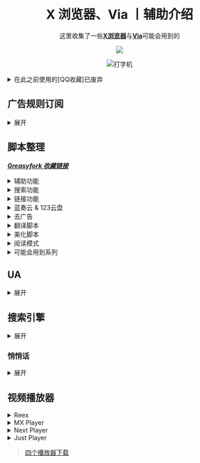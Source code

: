 <div align="center">

# X 浏览器、Via 丨辅助介绍

这里收集了一些[**X浏览器**](https://www.xbext.com/)与[**Via**](https://viayoo.com/)可能会用到的

<!-- -->
![](https://moe-counter.glitch.me/get/@daidai0912?theme=rule34)

![打字机](https://cdn.jsdelivr.net/gh/Daidai0912/Dai_dai@master/picture/呆呆.svg)
<!-- -->
</div>

[lanzou]: https://cdn.jsdelivr.net/gh/Daidai0912/Dai_dai@master/picture/lanzou.png
[123pan]: https://cdn.jsdelivr.net/gh/Daidai0912/Dai_dai@master/picture/123.png
[github]: https://gcore.jsdelivr.net/gh/Daidai0912/Dai_dai@master/picture/github.png
[gitee]: https://cdn.jsdelivr.net/gh/Daidai0912/Dai_dai@master/picture/gitee.png

<details>
  <summary>在此之前使用的[QQ收藏]已废弃</summary>

  ### [QQ收藏](https://sharechain.qq.com/a5a372bae6710cac84a1554022378a57)

  >1. [广告拦截 规则链接](https://sharechain.qq.com/e285d2e8a19bd1a23c83854cf2a2d635)
  >
  >2-10. [油猴脚本](https://sharechain.qq.com/e00299f56e45d6b88c7adb7590b2b5cf)
  >
  >11. [UA](https://sharechain.qq.com/28387ea1c3f830bd7eb54f682da77555)
  >
  >12. [搜索引擎](https://sharechain.qq.com/d12dde407b967a216288ac617b1ce357)
  >
  >13. [仅供学习丨𝗫/𝑉𝑖𝑎去白名单版本](https://sharechain.qq.com/b0289cc3828734d4578da4e1761b3c2f)
  >
  >14. [推荐视频播放器](https://sharechain.qq.com/91331525df07ff61d051cfafa4ef89ab)
</details>

## 广告规则订阅
<details>
  <summary> 展开 </summary>

  个人推荐：`ABP Merge Rules`(或:`AdRules AdBlock List 精简版`) + `乘风 视频规则` + `去除APP下载提示` + `Ad-J`

  * [AdRules AdBlock List 精简版](https://bitbucket.org/hacamer/adrules/raw/main/adblock_lite.txt)
  *(3w+丨在中国地区屏蔽广告的列表)*  <sup>[主页](https://github.com/Cats-Team/AdRules)
  * [AdRulesAdBlock List](https://bitbucket.org/hacamer/adrules/raw/main/adblock.txt)
  *(16w+丨包含 '精简版'，在中国地区屏蔽广告的列表)*  <sup>[主页](https://github.com/Cats-Team/AdRules)
  * [乘风广告规则](https://cdn.jsdelivr.net/gh/xinggsf/Adblock-Plus-Rule@master/rule.txt)
  *(1000+丨可能有点误杀....)*  <sup>[主页](https://github.com/xinggsf/Adblock-Plus-Rule)
  * [乘风视频规则](https://cdn.jsdelivr.net/gh/xinggsf/Adblock-Plus-Rule@master/mv.txt)
  *(200 丨如名, 专针对视频网站作出的规则)*  <sup>[主页](https://github.com/xinggsf/Adblock-Plus-Rule)
  * [ABPMerge Rules](https://gitea.com/lemon399/AdRules/raw/branch/main/abpmerge.txt)
  *(5w+丨广告拦截规则合并)*  <sup>[主页](https://github.com/damengzhu/abpmerge)
  * [去除 APP 下载提示](https://cdn.jsdelivr.net/gh/Noyllopa/NoAppDownload@master/NoAppDownload.txt)
  *(1000+丨去 APP 下载提示规则)*  <sup>[主页](https://github.com/Noyllopa/NoAppDownload)
  * [Ad-J](https://gcore.jsdelivr.net/gh/jk278/Ad-J/Ad-J.txt)
  *(300+丨 jk278 的自用移动端去广告规则, 常用网站精选)*  <sup>[主页](https://github.com/jk278/Ad-J/blob)
<div align="center">
  <p><sub> X浏览器导入方式 </sub></p>
  <sup> 设置 » 广告拦截 » 规则文件 » (右上角) 导入 » 从网址导入 » (填写该链接后) 点击导入 </div>

  ![X 浏览器](https://cdn.jsdelivr.net/gh/Daidai0912/Dai_dai@master/picture/X浏览器规则文件_压缩.webp)

<div align="center">
  <p><sub> Via导入方式 </sub></p>
  <sup> 设置 » 通用 » 广告拦截 » 规则订阅 » (右上角)+号 » (填写该链接后) 确定 » 勾选规则 » (右上角) 更新 </div>

  ![Via](https://cdn.jsdelivr.net/gh/Daidai0912/Dai_dai@master/picture/via规则订阅_压缩.webp)

</details>

## 脚本整理
 ***[Greasyfork 收藏链接](https://greasyfork.org/zh-CN/scripts?set=589091)***
 <details>
  <summary> 辅助功能 </summary>

  `更多详细请看脚本作者介绍和脚本具体功能`

1.[屏幕边缘下拉刷新](https://greasyfork.org/scripts/462927)

  - 脚本内可修改下拉距离

  - 记得关闭𝗫浏览器自带的下拉刷新：手势设置中 
<hr>

2.𝐛𝐢𝐥𝐢𝐛𝐢𝐥𝐢不打开𝐀𝐏𝐏,网页直接看推荐内容 

  - [完全自动播放,但声音需要手动点击右下角音量开启](https://greasyfork.org/scripts/468246)`推荐`

  - [只需要点击一次弹窗即可播放](https://greasyfork.org/scripts/454669)

  - [需要手动确认点击跳转,手动关闭弹窗等](https://greasyfork.org/scripts/458276)
<hr>

3.[CSDN直接复制](https://greasyfork.org/scripts/458601)

 - 自动展开全部内容，免登录复制，去除广告，增加搜索框
<hr>

4.[移动端 百度系优化](https://greasyfork.org/scripts/418349)

  - 贴吧直接看评论.....等

  - 百度搜索“禁止自动播放视频”,去广告
<hr>

5.[东方永动机(支持𝟗𝟎%网站自动翻页,拼接下一页)](https://greasyfork.org/scripts/438684)

  - 安装脚本后请打开[配置文件](https://hoothin.github.io/UserScripts/Pagetual)设置(可能需要梯子)
<hr>

6.[在右侧增加滚动条](https://greasyfork.org/scripts/465037)

  - X 浏览器自带`无法关闭`

  - Via自带`通用>操作设定 关闭`
<hr>

7.[简繁自由切换](https://greasyfork.org/scripts/24300)

  - 自动将网页文字转换为 简体/繁体

  - 安装脚本后刷新页面,设置页面就出现了 
<hr>

8.快捷回到顶部/底部 

  - [点击置顶(长按置底)](https://greasyfork.org/scripts/462920)

  - 在页面最下方中心位置生成一个向上的箭头按钮,长按可回到底部(有动画效果)

  - [滚动到顶部或底部按钮](https://greasyfork.org/scripts/461172)

  - 在网页右下角(脚本内可修改位置)添加一个“顶部”的文字按钮,根据下滑改变为“顶部”(红色)与“底部”(蓝色),(无动画,瞬间置顶)
<hr>

9.[切换标题显示](https://greasyfork.org/scripts/480019)

  - 脚本菜单切换,可像𝑉𝑖𝑎一样在地址栏切换显示: 地址/域名/标题

  - Via自带,X浏览器使用 
<hr>

10.[网页加速器](https://www.youxiaohou.com/tool/install-instantpage.html)

  - 加速你打开链接的速度 
<hr>

11.记录页面位置 

  - [记录页面滚动](https://greasyfork.org/scripts/483745) 酷安[@耗子Sky](https://www.coolapk.com/u/1166187)

  - [我看到哪里啦?!](https://greasyfork.org/scripts/393042)

  - 让页面重新滚到上次阅读的位置 
<hr>

12.Github汉化 

  - [GitHub中文化插件](https://greasyfork.org/scripts/435208)`推荐`

  - [GitHub汉化插件](https://greasyfork.org/scripts/407485)
<hr>

13.[以图搜图](https://greasyfork.org/scripts/480713)

  - 工具栏打开“以图搜图”,然后直接点击图片即可

  - 𝑉𝑖𝑎自带,𝗫浏览器推荐用 
<hr>

14.[防止未经授权的自动复制](https://greasyfork.org/scripts/461625)

  - 只允许网页长按复制内容,防止一些毒瘤网站自动往剪贴板写入内容 
<hr>

15.[Mactype助手](https://greasyfork.org/scripts/436451)

  - 可以让浏览器文字拥有媲美MacOS系统字体渲染效果,可以无缝调节网页上文字的粗细 
<hr>

16.[空格之神](https://greasyfork.org/scripts/444252)

  - 当网页的内容为中英文混排的情况下,本脚本会在中英文之间插入一个空格!
<hr>

17.[YouTubo画质更改按钮(移动/桌面)](https://greasyfork.org/scripts/477219)

  - 在视频下方添加画质更改按钮,方便一键切换
<img width="200%" src="https://shp.qpic.cn/collector/3042839226/41227680-93bb-4d63-af82-f9845c8bf099/0" /><br/>
</details>

<details>
  <summary> 搜索功能 </summary>

   `在各大搜索引擎顶部展示快捷其他搜索引擎, 快捷切换`

1.[聚合搜索引擎切换](https://greasyfork.org/scripts/462130)`推荐`

  - 在屏幕最上方有一排引擎供快捷切换,展开后支持快捷搜索其他网站

  - 脚本内修改简单
<hr>

2.[all-search全搜,搜索引擎快捷跳转,支持任意网站展示](https://greasyfork.org/scripts/397993)

  - 脚本是有完整的设置页面

  - 观感舒服,操作华丽,修改复杂
<hr>

3.[一键切换搜索](https://greasyfork.org/scripts/476606)

  - 在屏幕左侧中心偏上有较小的侧边栏

  - 不影响观感和操作,脚本内修改简单
<hr>

4.[搜索引擎切换器2(侧栏版)](https://greasyfork.org/zh-CN/scripts/489235)

  - 在屏幕左侧中心有较小的侧边栏,点击可展开

  - 不影响观感和操作,脚本内修改简单
<img width="200%" src="https://shp.qpic.cn/collector/3042839226/41227680-93bb-4d63-af82-f9845c8bf099/0" /><br/>
</details>

<details>
  <summary> 链接功能 </summary>

  `将网页的文本转为超链接,又或者是自动跳转重定向...`

1.[External Link Auto Redirect(Direct Link) --- 外部链接自动重定向](https://greasyfork.org/zh-CN/scripts/462796)

  - 单击包含重定向URL的链接时,直接重定向到真实URL

  - 通用规则,无需自行添加(但有小部分按钮误杀,点击无效果)
<hr>

2.[redirect外链跳转](https://greasyfork.org/scripts/416338)

  - 酷安,贴吧,知乎一系列.的外部链接,自动跳转,规则简单
<hr>

3.[anti-redirect --- 反重定向](https://greasyfork.org/scripts/11915)

  - 去除各搜索引擎/常用网站的重定向
<hr>

4.[链接助手](https://greasyfork.org/scripts/464541)

  - 可对单个网站自定义链接规则在新标签页中打开

  - 文本链接转为超链接...等
<hr>

5.让网页中的文字链接变为可点击

  - [Linkify Plus Plus](https://greasyfork.org/scripts/4255)`推荐`

  - [Text To link](https://mirror.ghproxy.com/https://raw.githubusercontent.com/lkytal/GM/master/linkMix.user.js)

  - [测试链接是否可直接点击的网址](https://rawgit.com/eight04/linkify-plus-plus/master/demo/demo.html)
<hr>

6.[链接地址洗白白](https://greasyfork.org/scripts/373270)

  - 把链接地址缩减至最短可用状态,并复制到剪切板

  - 在网页底部中间,有一个按钮,用来呼出面板
<img width="200%" src="https://shp.qpic.cn/collector/3042839226/41227680-93bb-4d63-af82-f9845c8bf099/0" /><br/>
</details>

<details>
  <summary> 蓝奏云 & 123云盘 </summary>

  `结果还是专门为蓝奏云和123整了个分类....`

1.[蓝奏云重定向+记住密码](https://greasyfork.org/zh-CN/scripts/488847)

  - 将所有蓝奏云链接重定向至同一蓝奏云网站

  - 自动记住并填写过密码的蓝奏云链接(脚本菜单可查看或管理)

  - 绕过下载APK提示"请先开通会员"

  - 自动下载文件

---

2.[蓝奏云自动点击下载，直接下载 apk 文件，记住分享密码自动填写](https://greasyfork.org/zh-CN/scripts/489281)

  - 如名，与[蓝奏云重定向+记住密码](https://greasyfork.org/zh-CN/scripts/488847)择其一即可

---

3.[123盘自动填写提取码](https://greasyfork.org/zh-CN/scripts/489660)

  - 自动提取123云盘分享链接的提取码,并进行填写

  - 测试链接：
    - [https://www.123pan.com/s/YHGHjv-bUJC密码rAj2](https://www.123pan.com/s/YHGHjv-bUJC密码rAj2)
    - https://www.123pan.com/s/YHGHjv-bUJC?pwd=rAj2

  - 修改自[cccc-l佬](https://greasyfork.org/zh-CN/users/1243513-cccc-l)的 [123网盘自动填写提取码-关闭广告](https://greasyfork.org/zh-CN/scripts/484314)与[123网盘复制分享链接时带pwd=提取码](https://greasyfork.org/zh-CN/scripts/484313)
<img width="200%" src="https://shp.qpic.cn/collector/3042839226/41227680-93bb-4d63-af82-f9845c8bf099/0" /><br/>
</details>

<details>
  <summary> 去广告 </summary>

  `字面意思`

1.[搜索引擎去广告](https://greasyfork.org/scripts/437351)

  - 谷歌百度搜狗神马必应头条搜索去广告
<hr>

2.[YouTube去广告](https://greasyfork.org/scripts/459541)

  - 这是一个去除YouTube广告的脚本，轻量且高效，它能丝滑的去除界面广告和视频广告，包括6s广告。
<hr>

3.[123云盘去广告](https://greasyfork.org/zh-CN/scripts/489252)

  - 123网盘去广告,并将下载文件按钮移动到底部
<img width="200%" src="https://shp.qpic.cn/collector/3042839226/41227680-93bb-4d63-af82-f9845c8bf099/0" /><br/>
</details>

<details>
  <summary> 翻译脚本 </summary>

  `翻译网页内容的脚本，除第4个与第5个,其他均可在Github上运行`

1.[Immersive-translate --- 沉浸式翻译](https://download.immersivetranslate.com/immersive-translate.user.js)`商业化,不开源`

  - 可“显示原文(双显)”和“隐藏原文(仅显示译文)”

  - [历史版本](https://github.com/immersive-translate/immersive-translate/releases)
<hr>

2.[网页中英双显互译(其他语言也可以翻译)](https://greasyfork.org/scripts/469073)`推荐,开源`

  - 可“显示原文(双显)”和“隐藏原文(仅显示译文)”
<hr>

3.[KISS Translator --- 亲吻翻译](https://greasyfork.org/scripts/472840)

  - 只有“显示原文(双显)”
<hr>

4.[网页翻译](https://greasyfork.org/zh-CN/scripts/398746)`不可在Gayhub等网站运行`

  - 给每个非中文的网页右下角（可以调整到左下角）添加一个 google 翻译图标, 直接调用 Google 的翻译接口对非中文网页进行翻译

  - 需要外网环境

5.[YanDex翻译](https://greasyfork.org/zh-CN/scripts/490152)`不可在Gayhub等网站运行`

  - 使用 Yandex Translate API 对网页进行翻译
<img width="200%" src="https://shp.qpic.cn/collector/3042839226/41227680-93bb-4d63-af82-f9845c8bf099/0" /><br/>
</details>

<details>
  <summary> 美化脚本 </summary>

  `美化网页的脚本，非常不推荐全部开启`

1.[护眼模式](https://greasyfork.org/scripts/460539)

  - 更改页面背景颜色

  - 需要更改为其他颜色请在脚本内找出“#C7EDCC”并修改
<hr>

2.点击页面特效

  - [点击时显示文字(可自定义文字)](https://greasyfork.org/scripts/371892)

  - [点击时显示爱心特效](https://greasyfork.org/scripts/482951)

  - [点击时显示波纹特效(可更改大小,颜色,数量)](https://greasyfork.org/scripts/482952)
<hr>

3.[滑动时显示星星特效拖尾](https://greasyfork.org/scripts/454845)
<hr>

4.[网页全屏飘落樱花特效](https://greasyfork.org/scripts/420792)
<hr>

5.[网页页面样式美化](https://greasyfork.org/zh-CN/scripts/489386)

  - 指向文字加粗, 指向图片发光, 指向图片放大动画, 输入框美化...等
<hr>

6.[网页看板娘](https://greasyfork.org/scripts/483088)

  - 在网页左下角添加一个二次元板娘,部分参数脚本内可改
<hr>

7.美化Greasyfork

  - [Greasyfork Beautify](https://greasyfork.org/scripts/446849)
    - 优化导航栏样式/脚本列表改为卡片布局/代码高亮(atom-one-dark+vscode风格)等...

  - [Greasy Fork Theme Engine \[BETA\]](https://greasyfork.org/scripts/476333)
    - 时尚的 GeasyFork 重新设计
<hr>

8.[Google Card-Style UI --- Google Card 样式的界面](https://greasyfork.org/scripts/18510)

  - 优化 Google 搜索引擎的 UI
<hr>

9.[高级定制网页护眼模式](https://greasyfork.org/scripts/485513)
<img width="200%" src="https://shp.qpic.cn/collector/3042839226/41227680-93bb-4d63-af82-f9845c8bf099/0" /><br/>
</details>

<details>
  <summary> 阅读模式 </summary>

  `阅读小说,美化排版,懂得都懂`

1.[通用阅读器](https://greasyfork.org/scripts/377230)
<hr>

2.[Circle阅读助手脚本版](https://greasyfork.org/scripts/440132)
<img width="200%" src="https://shp.qpic.cn/collector/3042839226/41227680-93bb-4d63-af82-f9845c8bf099/0" /><br/>
</details>
 
<details>
  <summary> 可能会用到系列 </summary>

  `可能会用到，但很少有'用武之地'`

1.[网页调试](https://greasyfork.org/scripts/475228)
<hr>

2.[手机浏览器触摸手势](https://greasyfork.org/scripts/375806)

  - 支持在文字、图片、视频上分类,通过你的“滑动手势”进行“执行代码”或“搜图”,可自定义
<hr>

3.[俺的手机视频脚本](https://greasyfork.org/scripts/456542)

  - 长按视频倍速播放

  - 需要更全的播放器手势？嗅探媒体资源然后调用播放器(查看下方播放器分类)
<hr>

4.[Picviewer CE+ --- 图片查看器 CE+](https://greasyfork.org/scripts/24204)

  - 以各种姿势爬取网站图片, 大小、尺寸等分类明确

  - 支持各种姿势批量下载, 搜图等.....
<img width="200%" src="https://shp.qpic.cn/collector/3042839226/41227680-93bb-4d63-af82-f9845c8bf099/0" /><br/>
</details>

## UA
<details>
  <summary> 展开 </summary>
  
* 百度：简单搜索
`可去除百度搜索引擎的自动播放视频，以及广告标签内容`
> 旧版 - SearchCraft/2.8.2
```
Mozilla/5.0 (Linux; Android 12; splash water mobile phone) AppleWebKit/537.36 (KHTML, like Gecko) Chrome/108.0.0.0 Mobile Safari/537.36 SearchCraft/2.8.2
```
> 新版 - ChatSearch/1.0 SearchCraft/5.7.0.5
>
> 有AI回答
```
Mozilla/5.0 (Linux; Android 10; K) AppleWebKit/537.36 (KHTML, like Gecko) Chrome/120.0.0.0 Mobile Safari/537.36 SearchCraft/3.10.1 ChatSearch/1.0 SearchCraft/5.7.0.5 (Baidu; P1 10)
```
<hr>

* 无追：简单搜索
`去除无追搜索的广告`
```
Mozilla/5.0 (Linux; Android 11 ) AppleWebKit/537.36 (KHTML, like Gecko) Mobile WuZhui/1.6.0
```
<hr>

* 简单搜索 + 塞班
`去除百度搜索的自动播放、部分其他网站广告`
```
Mozilla/5.0 (Linux; SymbianOS/9.4) AppleWebKit/537.36 (KHTML, like Gecko) Chrome/99.0.4844.88 Mobile Safari/537.36 SearchCraft/2.8.2
```
</details>

## 搜索引擎
<details>
  <summary> 展开 </summary>

  * F搜 `(时常假死)`
    ```
     https://fsoufsou.com/search?tbn=all&q=
    ```

  * 无追
    ```
     https://www.wuzhuiso.com/s?q=
    ```

  * SearXNG
    ```
    https://searx.si/search?q=
    ```

  * 秘塔 AI搜索
    ```
    https://metaso.cn/?q=
    ```

  * Perplexity AI搜索
    ```
    https://www.perplexity.ai/?q=
    ```

  * iAsk AI搜索
    ```
    https://iask.ai/?q=
    ```
</details>

### 悄悄话

<details>
  <summary> 展开 </summary>
  
  `自用,若用于其他用途自行承担责任`
<details>
  <summary> 𝗫浏览器 - 去白名单 </summary>

- 蓝奏云有文件说明,123云盘不能添加说明
  
- 去除白名单限制

- 和原版共存, 不影响原版

- 修改图标(下图)

![X浏览器](http://shp.qpic.cn/collector/3042839226/08bbb56a-354c-46f2-b3fc-4e920c80950e/0)

* 𝗫浏览器去限制-共存

| 蓝奏云<sub>`密码：12`</sub> | 123盘 |
| :---: | :---: |
| [![蓝奏云(密码：12)][lanzou]](https://www.lanzn.com/b01rkkbpa) | [![123云盘(无密码)][123pan]](https://www.123pan.com/s/YHGHjv-2XaC) |
</details>

<details>
  <summary> 𝑉𝑖𝑎 - 去白名单 </summary>

- 蓝奏云有文件说明,123云盘不能添加说明
  
- 去除白名单限制

- 和原版共存, 不影响原版(123云盘保留了原版包名,详看下文)

- 修改图标(下图)

![Via](http://shp.qpic.cn/collector/3042839226/38a21a30-33ed-477b-b136-1a99c5ac2800/0)

* 𝑉𝑖𝑎去限制-共存

| 蓝奏云<sub>`密码：12`</sub> | 123盘 |
| :---: | :---: |
[![蓝奏云(密码：12)][lanzou]](https://www.lanzn.com/b01rcpjv) | [![123云盘(无密码)][123pan]](https://www.123pan.com/s/YHGHjv-XXaC) |
* 𝑉𝑖𝑎去限制-原包名

> 因修改包名 (与原版共存不得不修改) 而导致𝑉𝑖𝑎在桌面长按图标的功能会提示“未安装该应用”
> 
> 原版与该版本只可存在一个, 并且需要卸载原版才可以安装该版本
> 
> 使用 MT 管理器 V1 + V2 的签名, 后续可自己使用 MT 管理器修改原版安装包任意内容以达到不卸载更新
> 
> 他人使用 MT 管理器签名修改的版本也同样可不卸载安装

| 123盘 |
| :---: |
| [![123云盘(无密码)][123pan]](https://www.123pan.com/s/YHGHjv-0RaC) |

  <img width="200%" src="https://shp.qpic.cn/collector/3042839226/41227680-93bb-4d63-af82-f9845c8bf099/0" /><br/>
  <details>
    <summary> 𝑉𝑖𝑎_图标包 </summary>
  
  > 因为我懒,就不去收集别人的图标包了,这里分享一个我自己的(他们说有种'杂乱的美')

<picture>
  <source media="(prefers-color-scheme: dark)" srcset="https://cdn.jsdelivr.net/gh/Daidai0912/Dai_dai@master/picture/图标包_dark.webp">
  <source media="(prefers-color-scheme: light)" srcset="https://cdn.jsdelivr.net/gh/Daidai0912/Dai_dai@master/picture/图标包.webp">
  <img alt="Via图标包" src="https://cdn.jsdelivr.net/gh/Daidai0912/Dai_dai@master/picture/图标包.webp">
</picture>

| 蓝奏云<sub>`密码：12`</sub> | 123盘 |
| :---: | :---: |
[![蓝奏云(密码：12)][lanzou]](https://www.lanzn.com/b01rgnvgf) | [![123云盘(无密码)][123pan]](https://www.123pan.com/s/YHGHjv-u1aC) |
  </details>

</details>
<details>
  <summary> 雨见/可拓·Xiu/嗅觉 - 去白名单 </summary>

  - 注：并不共存,你可以：
    - [NP管理器(3.0.62)以下版本]进行APK共存(3.0.62以上有广告、收费。3.0.62记得关闭网络权限)
    - [MT管理器(需要会员)]进行APK共存
    - [Apktool M(免费)]的快速编辑进行修改包名

| 蓝奏云<sub>`密码：12`</sub> | 123盘 |
| :---: | :---: |
[![蓝奏云(密码：12)][lanzou]](https://zhizhangyi.lanzout.com/b01s59nif) | [![123云盘(无密码)][123pan]](https://www.123pan.com/s/YHGHjv-9qJC.html) |

</details>
</details>

## 视频播放器
<details>
  <summary> Reex </summary>
  <br>
  
  ![Reex](https://cdn.jsdelivr.net/gh/Daidai0912/Dai_dai@master/picture/reex.jpg)

  > 长按倍速, 双击两侧快进, 双击中心暂停。支持长按倍速、快进秒数设置。支持关闭单个手势。拥有播放历史, 支持挂载 WebDav

| 蓝奏云<sub>`密码：qazw`</sub> | Gitee |
| :---: | :---: |
| [![蓝奏云(密码：qazw)][lanzou]](https://www.lanzn.com/b01np165c) | [![Reex - Gitee下载地址][gitee]](https://gitee.com/lntls/reex/releases)

<img width="200%" src="https://shp.qpic.cn/collector/3042839226/41227680-93bb-4d63-af82-f9845c8bf099/0" /><br/>
</details>

<details>
  <summary> MX Player </summary>
  <br>
  
  ![MX](https://cdn.jsdelivr.net/gh/Daidai0912/Dai_dai@master/picture/mx%20player.jpg)

  > MX Player(MX播放器专业版）：已解锁付费。新版已支持所有手势功能，长按倍速、双击快进快退.... 解码强大，非常推荐。

| 123盘 |
| :---: |
| [![123云盘(无密码)][123pan]](https://www.123pan.com/s/YHGHjv-bNJC.html) |

<img width="200%" src="https://shp.qpic.cn/collector/3042839226/41227680-93bb-4d63-af82-f9845c8bf099/0" /><br/>
</details>

<details>
  <summary> Next Player </summary>
  <br>
  
  ![Next Player](https://cdn.jsdelivr.net/gh/Daidai0912/Dai_dai@master/picture/next%20player.jpg)

  > 与 Reex 大致相同，手势全部支持，但不支持mpv语法，不支持挂载WebDav

| Github开源地址 |
| :---: |
| [![Github开源地址][github]](https://github.com/anilbeesetti/nextplayer/releases) |

  > 如果你并不知道该使用 v7a 还是 v8a，请使用 universal 版本

<img width="200%" src="https://shp.qpic.cn/collector/3042839226/41227680-93bb-4d63-af82-f9845c8bf099/0" /><br/>
</details>

<details>
  <summary> Just Player </summary>
  <br>
  
  ![Just Player](https://cdn.jsdelivr.net/gh/Daidai0912/Dai_dai@master/picture/just%20player.jpg)

  > 不支持长按倍速，可双击两侧进行快进快退。纯纯一个使用 APP 调用的播放器, 软件本身没有界面, 打开就是播放视频 (上次调用的视频), 点击文件夹选择视频, 长按文件夹选择字幕。长按齿轮进入设置。该软件没有播放历史。

| Github开源地址 |
| :---: |
| [![Github开源地址][github]](https://github.com/moneytoo/Player/releases) |

<img width="200%" src="https://shp.qpic.cn/collector/3042839226/41227680-93bb-4d63-af82-f9845c8bf099/0" /><br/>
</details>

> [四个播放器下载](https://www.123pan.com/s/YHGHjv-yRaC)
